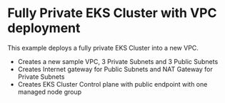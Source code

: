 # Fully Private EKS Cluster with VPC deployment

This example deploys a fully private EKS Cluster into a new VPC.

 - Creates a new sample VPC, 3 Private Subnets and 3 Public Subnets
 - Creates Internet gateway for Public Subnets and NAT Gateway for Private Subnets
 - Creates EKS Cluster Control plane with public endpoint with one managed node group
 